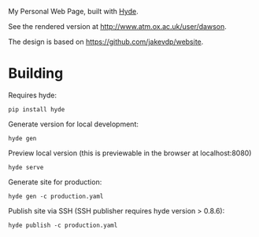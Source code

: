 My Personal Web Page, built with [Hyde](http://hyde.github.io/).

See the rendered version at http://www.atm.ox.ac.uk/user/dawson.

The design is based on https://github.com/jakevdp/website.

Building
========

Requires hyde:

    pip install hyde

Generate version for local development:

    hyde gen

Preview local version (this is previewable in the browser at localhost:8080)

    hyde serve

Generate site for production:

    hyde gen -c production.yaml

Publish site via SSH (SSH publisher requires hyde version > 0.8.6):

    hyde publish -c production.yaml
